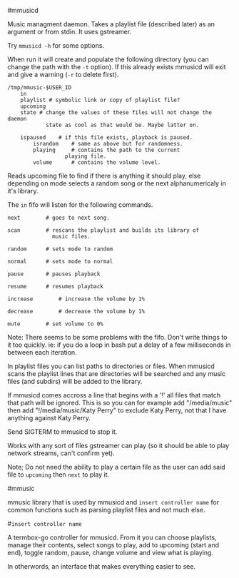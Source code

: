 #mmusicd

Music managment daemon. Takes a playlist file (described later) as an argument
or from stdin. It uses gstreamer.

Try `mmusicd -h` for some options.

When run it will create and populate the following directory (you can change
the path with the `-t` option). If this already exists mmusicd will exit and
give a warning (`-r` to delete first).

    /tmp/mmusic-$USER_ID
    	in
    	playlist # symbolic link or copy of playlist file?
    	upcoming
    	state # change the values of these files will not change the daemon
    	        state as cool as that would be. Maybe latter on.

		ispaused 	# if this file exists, playback is paused.
    		israndom	# same as above but for randomness.
    		playing		# contains the path to the current
    				  playing file.
    		volume		# contains the volume level.

Reads upcoming file to find if there is anything it should play, else
depending on mode selects a random song or the next alphanumericaly in
it's library.

The `in` fifo will listen for the following commands.

    next		# goes to next song.

    scan		# rescans the playlist and builds its library of 
    			  music files.

    random		# sets mode to random

    normal		# sets mode to normal
    
    pause		# pauses playback

    resume		# resumes playback

    increase		# increase the volume by 1%

    decrease		# decrease the volume by 1%

    mute		# set volume to 0%

Note: There seems to be some problems with the fifo. Don't write 
things to it too quickly. ie: if you do a loop in bash put a delay
of a few milliseconds in between each iteration.

In playlist files you can list paths to directories or files. When
mmusicd scans the playlist lines that are directories will be searched
and any music files (and subdirs) will be added to the library.

If mmusicd comes accross a line that begins with a '!' all files that
match that path will be ignored. This is so you can for example add
"/media/music" then add "!/media/music/Katy Perry" to exclude Katy Perry,
not that I have anything against Katy Perry.

Send SIGTERM to mmusicd to stop it.

Works with any sort of files gstreamer can play (so it should be able
to play network streams, can't confirm yet).

Note; Do not need the ability to play a certain file as the user can
add said file to `upcoming` then `next` to play it.

#mmusic

mmusic library that is used by mmusicd and `insert controller name`
for common functions such as parsing playlist files and not much
else.

#`insert controller name`

A termbox-go controller for mmusicd. From it you can choose playlists,
manage their contents, select songs to play, add to upcoming (start and
end), toggle random, pause, change volume and view what is playing.

In otherwords, an interface that makes everything easier to see.